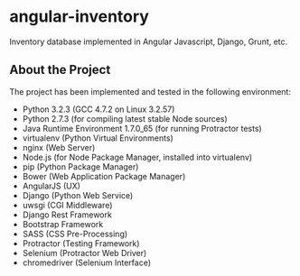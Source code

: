 angular-inventory
=================

Inventory database implemented in Angular Javascript, Django, Grunt, etc.

About the Project
-----------------

The project has been implemented and tested in the following environment:

- Python 3.2.3 (GCC 4.7.2 on Linux 3.2.57)
- Python 2.7.3 (for compiling latest stable Node sources)
- Java Runtime Environment 1.7.0_65 (for running Protractor tests)
- virtualenv (Python Virtual Environments)
- nginx (Web Server)
- Node.js (for Node Package Manager, installed into virtualenv)
- pip (Python Package Manager)
- Bower (Web Application Package Manager)
- AngularJS (UX)
- Django (Python Web Service)
- uwsgi (CGI Middleware)
- Django Rest Framework
- Bootstrap Framework
- SASS (CSS Pre-Processing)
- Protractor (Testing Framework)
- Selenium (Protractor Web Driver)
- chromedriver (Selenium Interface)

